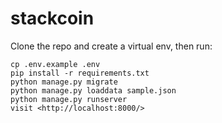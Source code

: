 # stackcoin

Clone the repo and create a virtual env, then run:
```
cp .env.example .env
pip install -r requirements.txt
python manage.py migrate
python manage.py loaddata sample.json
python manage.py runserver
visit <http://localhost:8000/>
```
